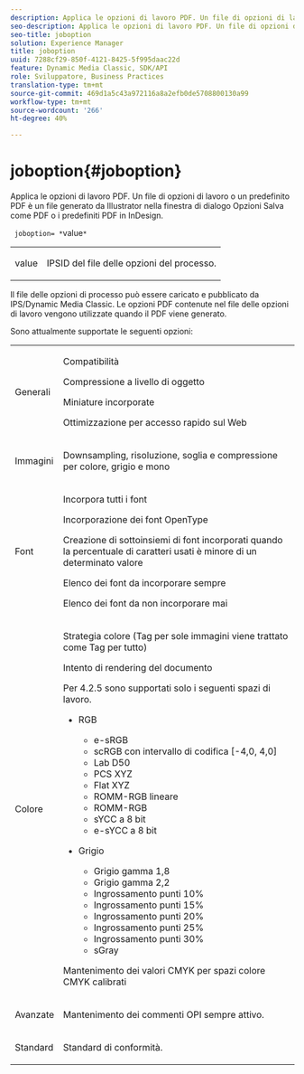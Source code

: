 ```yaml
---
description: Applica le opzioni di lavoro PDF. Un file di opzioni di lavoro o un predefinito PDF è un file generato da Illustrator nella finestra di dialogo Opzioni Salva come PDF o i predefiniti PDF in InDesign.
seo-description: Applica le opzioni di lavoro PDF. Un file di opzioni di lavoro o un predefinito PDF è un file generato da Illustrator nella finestra di dialogo Opzioni Salva come PDF o i predefiniti PDF in InDesign.
seo-title: joboption
solution: Experience Manager
title: joboption
uuid: 7288cf29-850f-4121-8425-5f995daac22d
feature: Dynamic Media Classic, SDK/API
role: Sviluppatore, Business Practices
translation-type: tm+mt
source-git-commit: 469d1a5c43a972116a8a2efb0de5708800130a99
workflow-type: tm+mt
source-wordcount: '266'
ht-degree: 40%

---
```



# joboption{#joboption}

Applica le opzioni di lavoro PDF. Un file di opzioni di lavoro o un predefinito PDF è un file generato da Illustrator nella finestra di dialogo Opzioni Salva come PDF o i predefiniti PDF in InDesign.

` joboption= *`value`*`

<table id="simpletable_BA7B58BE0B0740298D45DDEBE7832D93"> 
 <tr class="strow"> 
  <td class="stentry"> <p><span class="codeph"> <span class="varname"> value</span></span> </p> </td> 
  <td class="stentry"> <p>IPSID del file delle opzioni del processo. </p></td> 
 </tr> 
</table>

Il file delle opzioni di processo può essere caricato e pubblicato da IPS/Dynamic Media Classic. Le opzioni PDF contenute nel file delle opzioni di lavoro vengono utilizzate quando il PDF viene generato.

Sono attualmente supportate le seguenti opzioni:

<table id="simpletable_7E0AE8A06AE54A02AF0107FBEDF73D61"> 
 <tr class="strow"> 
  <td class="stentry"> <p>Generali </p></td> 
  <td class="stentry"> <p> Compatibilità </p> <p> Compressione a livello di oggetto </p> <p> Miniature incorporate </p> <p> Ottimizzazione per accesso rapido sul Web </p> </td> 
 </tr> 
 <tr class="strow"> 
  <td class="stentry"> <p>Immagini </p></td> 
  <td class="stentry"> <p> Downsampling, risoluzione, soglia e compressione per colore, grigio e mono </p> </td> 
 </tr> 
 <tr class="strow"> 
  <td class="stentry"> <p>Font </p></td> 
  <td class="stentry"> <p> Incorpora tutti i font </p> <p> Incorporazione dei font OpenType </p> <p> Creazione di sottoinsiemi di font incorporati quando la percentuale di caratteri usati è minore di un determinato valore </p> <p> Elenco dei font da incorporare sempre </p> <p> Elenco dei font da non incorporare mai </p> </td> 
 </tr> 
 <tr class="strow"> 
  <td class="stentry"> <p>Colore </p></td> 
  <td class="stentry"> <p> Strategia colore (Tag per sole immagini viene trattato come Tag per tutto) </p> <p> Intento di rendering del documento </p> <p> Per 4.2.5 sono supportati solo i seguenti spazi di lavoro. </p> <p> 
    <ul id="ul_3F3EFDFB6A3340978AE31DEDF0FDA2C8"> 
     <li id="li_17A9FA99D6CA4C5182E383A85F0E3C90"> RGB <p> 
       <ul id="ul_1DD0C264DA1248319E751ADD18140C6D"> 
        <li id="li_B91B4D0C1D80442EB8690933AFA1F093"> e-sRGB </li> 
        <li id="li_D7F8C500DF5E4CBC8FFA4FEFB8E4E036"> scRGB con intervallo di codifica [-4,0, 4,0] </li> 
        <li id="li_942CD69732984E16A71C2F75EC5B5245"> Lab D50 </li> 
        <li id="li_7063B9E98D1E4946AC8F0EF7BC988806"> PCS XYZ </li> 
        <li id="li_5809447576B147B68630C4B7EC2E7870"> Flat XYZ </li> 
        <li id="li_3B5DA42A04124A6BAA12343AFC19F620">ROMM-RGB lineare </li> 
        <li id="li_DEC3028FA9C34176B761D12B7179B44F">ROMM-RGB </li> 
        <li id="li_3E7E7C4A680C4E3EADE0A26048ECF1F4"> sYCC a 8 bit </li> 
        <li id="li_16A615C9A74D443AB3C63B3FE3AB5443"> e-sYCC a 8 bit </li> 
       </ul> </p> </li> 
     <li id="li_AFA6D4D8C0624AA495E2EB2F0F0C7F7B">Grigio <p> 
       <ul id="ul_945389DD426F44C09EB9C7F23933CB77"> 
        <li id="li_DB0AE3DFFC184480BB91666FF1BB4776">Grigio gamma 1,8 </li> 
        <li id="li_755C556ED94740D1BD30EBE67018E074">Grigio gamma 2,2 </li> 
        <li id="li_67437440AFB54B7686333A55233AA87F">Ingrossamento punti 10% </li> 
        <li id="li_0D6CA6004EC84048B5F2198406F4F343">Ingrossamento punti 15% </li> 
        <li id="li_1AFD11C23AB147978559D8F00BFB3142">Ingrossamento punti 20% </li> 
        <li id="li_6CD5ACEF6B0B49E8BACA8264FE0E9C44"> Ingrossamento punti 25% </li> 
        <li id="li_AB5F1FA7111041BD82353E02A284A546">Ingrossamento punti 30% </li> 
        <li id="li_7433278AE8054AD28BD38A0A6E4EF7EF"> sGray </li> 
       </ul> </p> </li> 
    </ul> </p> <p> Mantenimento dei valori CMYK per spazi colore CMYK calibrati </p> </td> 
 </tr> 
 <tr class="strow"> 
  <td class="stentry"> <p>Avanzate </p></td> 
  <td class="stentry"> <p>Mantenimento dei commenti OPI sempre attivo. </p></td> 
 </tr> 
 <tr class="strow"> 
  <td class="stentry"> <p>Standard </p></td> 
  <td class="stentry"> <p>Standard di conformità. </p></td> 
 </tr> 
</table>

